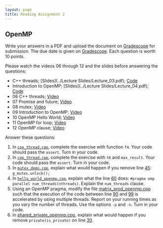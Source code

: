 ```yaml
---
layout: page
title: Reading Assignment 2
---
```


## OpenMP

Write your answers in a PDF and upload the document on [Gradescope](https://www.gradescope.com/courses/258024) for submission. The due date is given on [Gradescope](https://www.gradescope.com/courses/258024). Each question is worth 10 points. 

Please watch the videos 06 through 12 and the slides before answering the questions:

- C++ threads; [Slides](../Lecture Slides/Lecture_03.pdf); [Code](https://github.com/EricDarve/cme213-spring-2021/tree/main/Code/Lecture_03)
- Introduction to OpenMP; [Slides](../Lecture Slides/Lecture_04.pdf); [Code](https://github.com/EricDarve/cme213-spring-2021/tree/main/Code/Lecture_04)
- 06 C++ threads; [Video](https://stanford-pilot.hosted.panopto.com/Panopto/Pages/Viewer.aspx?id=f9bc07e2-9ed3-4659-b884-acff017ff497)
- 07 Promise and future; [Video](https://stanford-pilot.hosted.panopto.com/Panopto/Pages/Viewer.aspx?id=79f84744-e1c9-47dc-a832-acff018a68f9)
- 08 mutex; [Video](https://stanford-pilot.hosted.panopto.com/Panopto/Pages/Viewer.aspx?id=a6a16c1e-bcb7-4e7c-b70d-ad000005d4b3)
- 09 Introduction to OpenMP; [Video](https://stanford-pilot.hosted.panopto.com/Panopto/Pages/Viewer.aspx?id=29287cfe-d491-4d39-a861-ad000121a591)
- 10 OpenMP Hello World; [Video](https://stanford-pilot.hosted.panopto.com/Panopto/Pages/Viewer.aspx?id=4d946d55-6cc9-4b20-a7ad-ad0001249d0b)
- 11 OpenMP for loop; [Video](https://stanford-pilot.hosted.panopto.com/Panopto/Pages/Viewer.aspx?id=1ec28d98-e910-4458-bac8-ad00012ce56a)
- 12 OpenMP clause; [Video](https://stanford-pilot.hosted.panopto.com/Panopto/Pages/Viewer.aspx?id=daee4a50-36fa-48f1-a244-ad000138d1c7)

Answer these questions:

1. In [`cpp_thread.cpp`](https://github.com/EricDarve/cme213-spring-2021/blob/main/Code/Lecture_03/cpp_thread.cpp), complete the exercise with function `f4`. Your code should pass the `assert`. Turn in your code.
1. In [`cpp_thread.cpp`](https://github.com/EricDarve/cme213-spring-2021/blob/main/Code/Lecture_03/cpp_thread.cpp), complete the exercise with `t6` and `max_result`. Your code should pass the `assert`. Turn in your code.
1. In [`mutex_demo.cpp`](https://github.com/EricDarve/cme213-spring-2021/blob/main/Code/Lecture_03/mutex_demo.cpp), explain what would happen if you remove line [45](https://github.com/EricDarve/cme213-spring-2021/blob/main/Code/Lecture_03/mutex_demo.cpp#L45): `g_mutex.unlock();`
1. In [`hello_world_openmp.cpp`](https://github.com/EricDarve/cme213-spring-2021/blob/main/Code/Lecture_04/hello_world_openmp.cpp), explain what the line [60](https://github.com/EricDarve/cme213-spring-2021/blob/main/Code/Lecture_04/hello_world_openmp.cpp#L60) does: `#pragma omp parallel num_threads(nthreads)`. Explain the `num_threads` clause.
1. Using an OpenMP pragma, modify the file [matrix_prod_openmp.cpp](`https://github.com/EricDarve/cme213-spring-2021/blob/main/Code/Lecture_04/matrix_prod_openmp.cpp`) such that the execution of the code between line [90](https://github.com/EricDarve/cme213-spring-2021/blob/main/Code/Lecture_04/matrix_prod_openmp.cpp#L90) and [99](https://github.com/EricDarve/cme213-spring-2021/blob/main/Code/Lecture_04/matrix_prod_openmp.cpp#L99) is accelerated by using multiple threads. Report on your running times as you vary the number of threads. Use the options `-p` and `-n`. Turn in your code.
1. In [shared_private_openmp.cpp](https://github.com/EricDarve/cme213-spring-2021/blob/main/Code/Lecture_04/shared_private_openmp.cpp), explain what would happen if you remove `private(is_private)` on line [30](https://github.com/EricDarve/cme213-spring-2021/blob/main/Code/Lecture_04/shared_private_openmp.cpp#L30).